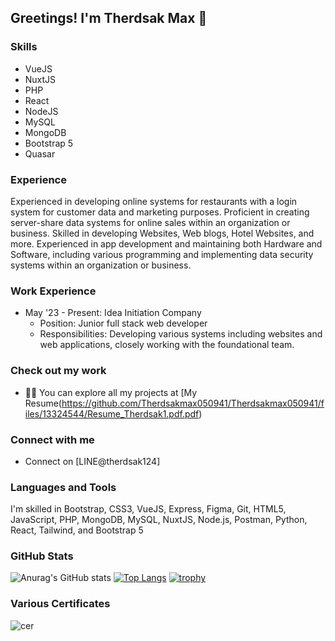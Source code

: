 ## Greetings! I'm Therdsak Max 👋

### Skills
- VueJS
- NuxtJS
- PHP
- React
- NodeJS
- MySQL
- MongoDB
- Bootstrap 5
- Quasar

### Experience
Experienced in developing online systems for restaurants with a login system for customer data and marketing purposes.
Proficient in creating server-share data systems for online sales within an organization or business.
Skilled in developing Websites, Web blogs, Hotel Websites, and more.
Experienced in app development and maintaining both Hardware and Software, including various programming and implementing data security systems within an organization or business.

### Work Experience
- May '23 - Present: Idea Initiation Company
  - Position: Junior full stack web developer
  - Responsibilities: Developing various systems including websites and web applications, closely working with the foundational team.


### Check out my work
- 👨‍💻 You can explore all my projects at [My Resume(https://github.com/Therdsakmax050941/Therdsakmax050941/files/13324544/Resume_Therdsak1.pdf.pdf)



### Connect with me
- Connect on [LINE@therdsak124]

### Languages and Tools
I'm skilled in Bootstrap, CSS3, VueJS, Express, Figma, Git, HTML5, JavaScript, PHP,  MongoDB, MySQL, NuxtJS, Node.js,  Postman, Python, React,  Tailwind, and Bootstrap 5


### GitHub Stats
![Anurag's GitHub stats](https://github-readme-stats.vercel.app/api?username=Therdsakmax050941&show_icons=true&theme=dark)
[![Top Langs](https://github-readme-stats.vercel.app/api/top-langs/?username=Therdsakmax050941&layout=donut&show_icons=true&theme=dark)](https://github.com/anuraghazra/github-readme-stats)
[![trophy](https://github-profile-trophy.vercel.app/?username=Therdsakmax050941&theme=onedark)](https://github.com/ryo-ma/github-profile-trophy)


### Various Certificates
![cer](https://github.com/Therdsakmax050941/Therdsakmax050941/assets/123248982/9bcbdcbb-dfec-425a-981f-840041fb267a)

